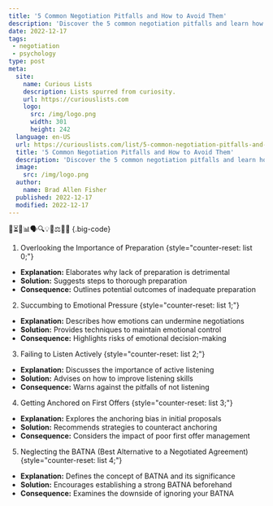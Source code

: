```yaml
---
title: '5 Common Negotiation Pitfalls and How to Avoid Them'
description: 'Discover the 5 common negotiation pitfalls and learn how to avoid them. Enhance your skills in curious and effective negotiating strategies.'
date: 2022-12-17
tags:
 - negotiation
 - psychology
type: post
meta:
  site:
    name: Curious Lists
    description: Lists spurred from curiosity.
    url: https://curiouslists.com
    logo:
      src: /img/logo.png
      width: 301
      height: 242
  language: en-US
  url: https://curiouslists.com/list/5-common-negotiation-pitfalls-and-how-to-avoid-them
  title: '5 Common Negotiation Pitfalls and How to Avoid Them'
  description: 'Discover the 5 common negotiation pitfalls and learn how to avoid them. Enhance your skills in curious and effective negotiating strategies.'
  image:
    src: /img/logo.png
  author:
    name: Brad Allen Fisher
  published: 2022-12-17
  modified: 2022-12-17
---
```



🤝⏳🚧📊🗣️🔍💡🧩⚖️🕵️‍♂️ {.big-code}

1. Overlooking the Importance of Preparation {style="counter-reset: list 0;"}
  - **Explanation:** Elaborates why lack of preparation is detrimental
  - **Solution:** Suggests steps to thorough preparation
  - **Consequence:** Outlines potential outcomes of inadequate preparation

2. Succumbing to Emotional Pressure {style="counter-reset: list 1;"}
  - **Explanation:** Describes how emotions can undermine negotiations
  - **Solution:** Provides techniques to maintain emotional control
  - **Consequence:** Highlights risks of emotional decision-making

3. Failing to Listen Actively {style="counter-reset: list 2;"}
  - **Explanation:** Discusses the importance of active listening
  - **Solution:** Advises on how to improve listening skills
  - **Consequence:** Warns against the pitfalls of not listening

4. Getting Anchored on First Offers {style="counter-reset: list 3;"}
  - **Explanation:** Explores the anchoring bias in initial proposals
  - **Solution:** Recommends strategies to counteract anchoring
  - **Consequence:** Considers the impact of poor first offer management

5. Neglecting the BATNA (Best Alternative to a Negotiated Agreement) {style="counter-reset: list 4;"}
  - **Explanation:** Defines the concept of BATNA and its significance
  - **Solution:** Encourages establishing a strong BATNA beforehand
  - **Consequence:** Examines the downside of ignoring your BATNA